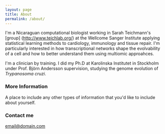 ```yaml
---
layout: page
title: About
permalink: /about/
---
```


I'm a Nicaraguan computational biologist working in Sarah Teichmann's [group] (http://www.teichlab.org/) at the Wellcome Sanger Institute applying statistical learning methods to cardiology, immunology and tissue repair. I'm particularly interested in how transcriptional networks shape the evolvability of a cell and how to better understand them using multiomic approahces. 

I'm a clinician by training. I did my Ph.D at Karolinska Institutet in Stockholm under Prof. Björn Andersson supervision, studying the genome evolution of _Trypanosoma cruzi_.

### More Information

A place to include any other types of information that you'd like to include about yourself.

### Contact me

[email@domain.com](mailto:cntalaveralopez@gmail.com)